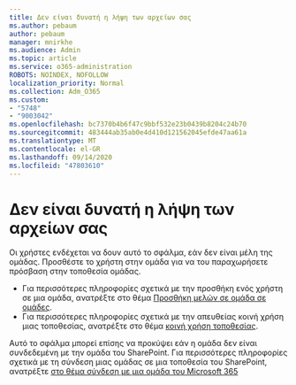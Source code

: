 ```yaml
---
title: Δεν είναι δυνατή η λήψη των αρχείων σας
ms.author: pebaum
author: pebaum
manager: mnirkhe
ms.audience: Admin
ms.topic: article
ms.service: o365-administration
ROBOTS: NOINDEX, NOFOLLOW
localization_priority: Normal
ms.collection: Adm_O365
ms.custom:
- "5748"
- "9003042"
ms.openlocfilehash: bc7370b4b6f47c9bbf532e23b0439b8204c24b70
ms.sourcegitcommit: 483444ab35ab0e4d410d121562045efde47aa61a
ms.translationtype: MT
ms.contentlocale: el-GR
ms.lasthandoff: 09/14/2020
ms.locfileid: "47803610"
---
```

# <a name="we-cant-get-your-files"></a>Δεν είναι δυνατή η λήψη των αρχείων σας

Οι χρήστες ενδέχεται να δουν αυτό το σφάλμα, εάν δεν είναι μέλη της ομάδας. Προσθέστε το χρήστη στην ομάδα για να του παραχωρήσετε πρόσβαση στην τοποθεσία ομάδας.

- Για περισσότερες πληροφορίες σχετικά με την προσθήκη ενός χρήστη σε μια ομάδα, ανατρέξτε στο θέμα [Προσθήκη μελών σε ομάδα σε ομάδες](https://support.office.com/article/add-people-to-a-team-aff2249d-b456-4bc3-81e7-52327b6b38e9).
- Για περισσότερες πληροφορίες σχετικά με την απευθείας κοινή χρήση μιας τοποθεσίας, ανατρέξτε στο θέμα [κοινή χρήση τοποθεσίας](https://support.office.com/article/Share-a-site-958771A8-D041-4EB8-B51C-AFEA2EAE3658).

Αυτό το σφάλμα μπορεί επίσης να προκύψει εάν η ομάδα δεν είναι συνδεδεμένη με την ομάδα του SharePoint. Για περισσότερες πληροφορίες σχετικά με τη σύνδεση μιας ομάδας σε μια τοποθεσία του SharePoint, ανατρέξτε [στο θέμα σύνδεση με μια ομάδα του Microsoft 365](https://docs.microsoft.com/sharepoint/dev/transform/modernize-connect-to-office365-group)